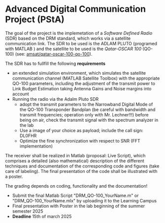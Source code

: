 # Advanced Digital Communication Project (PStA)

The goal of the project is the implemetation of a _Software Defined Radio_ (SDR) based on the DRM standard, which works via a satellite communication link.
The SDR to be used is the ADLAM PLUTO (programed with MATLAB ) and the satellite to be used is the _Qatar-OSCAR 100_ (QO-100) (see: [amsat/qatar-oscar-100-qo-100](https://amsat-dl.org/eshail-2-amsat-phase-4-a-qatar-oscar-100/)).

The SDR has to fullfill the following **requirements**

- an extended simulation environment, which simulates the satellite communication channel (MATLAB Satellite Toolbox) with the appropriate QO-100 parameters, including the adjustment of the transmit power to Link Budget Estimation taking Antenna Gains and Noise margins into account
- Running the radio via the Adalm Pluto SDR
  - adopt the transmit parameters to the Narrowband Digital Mode of the QO-100 Transponder Bandplan (be careful with bandwidth and transmit frequencies; operation only with Mr. Lechner!!!) before being on air, check the transmit signal with the spectrum analyzer in the lab
  - Use a image of your choice as payload; include the call sign: DL0FHR
  - Optimize the fine synchronization with respect to SNR (FFT implementation)

The receiver shall be realized in Matlab (proposal: Live Script), which comprises a detailed (also mathematical) description of the different techniques and documentation of the corresponding code and figures (take care of labeling). The final presentation of the code shall be illustrated with a poster.

The grading depends on coding, functionality and the documentation!

- Submit the final Matlab Script "DRM_QO-100_YourName.m" or "DRM_QO-100_YourName.mlx" by uploading it to the Learning Campus
- Final presentation with Poster in the lab beginning of the summer semester 2025
- **Deadline** 15th of march 2025

